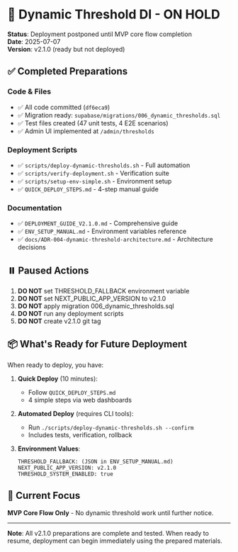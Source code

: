 # 🔄 Dynamic Threshold DI - ON HOLD

**Status**: Deployment postponed until MVP core flow completion  
**Date**: 2025-07-07  
**Version**: v2.1.0 (ready but not deployed)

## ✅ Completed Preparations

### Code & Files
- ✅ All code committed (`df6eca9`)
- ✅ Migration ready: `supabase/migrations/006_dynamic_thresholds.sql`
- ✅ Test files created (47 unit tests, 4 E2E scenarios)
- ✅ Admin UI implemented at `/admin/thresholds`

### Deployment Scripts
- ✅ `scripts/deploy-dynamic-thresholds.sh` - Full automation
- ✅ `scripts/verify-deployment.sh` - Verification suite
- ✅ `scripts/setup-env-simple.sh` - Environment setup
- ✅ `QUICK_DEPLOY_STEPS.md` - 4-step manual guide

### Documentation
- ✅ `DEPLOYMENT_GUIDE_V2.1.0.md` - Comprehensive guide
- ✅ `ENV_SETUP_MANUAL.md` - Environment variables reference
- ✅ `docs/ADR-004-dynamic-threshold-architecture.md` - Architecture decisions

## ⏸️ Paused Actions

1. **DO NOT** set THRESHOLD_FALLBACK environment variable
2. **DO NOT** set NEXT_PUBLIC_APP_VERSION to v2.1.0
3. **DO NOT** apply migration 006_dynamic_thresholds.sql
4. **DO NOT** run any deployment scripts
5. **DO NOT** create v2.1.0 git tag

## 📦 What's Ready for Future Deployment

When ready to deploy, you have:

1. **Quick Deploy** (10 minutes):
   - Follow `QUICK_DEPLOY_STEPS.md`
   - 4 simple steps via web dashboards

2. **Automated Deploy** (requires CLI tools):
   - Run `./scripts/deploy-dynamic-thresholds.sh --confirm`
   - Includes tests, verification, rollback

3. **Environment Values**:
   ```
   THRESHOLD_FALLBACK: (JSON in ENV_SETUP_MANUAL.md)
   NEXT_PUBLIC_APP_VERSION: v2.1.0
   THRESHOLD_SYSTEM_ENABLED: true
   ```

## 🎯 Current Focus

**MVP Core Flow Only** - No dynamic threshold work until further notice.

---

**Note**: All v2.1.0 preparations are complete and tested. When ready to resume, deployment can begin immediately using the prepared materials.
